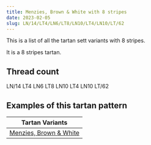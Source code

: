 ```yaml
---
title: Menzies, Brown & White with 8 stripes
date: 2023-02-05
slug: LN/14/LT4/LN6/LT8/LN10/LT4/LN10/LT/62
---
```

This is a list of all the tartan sett variants with 8 stripes.

It is a 8 stripes tartan.


## Thread count
LN/14 LT4 LN6 LT8 LN10 LT4 LN10 LT/62

## Examples of this tartan pattern

| Tartan Variants |
|---------------|
| [Menzies, Brown & White](/variants/ln/14/lt4/ln6/lt8/ln10/lt4/ln10/lt/62-lne0e0e0-lt806050)||
